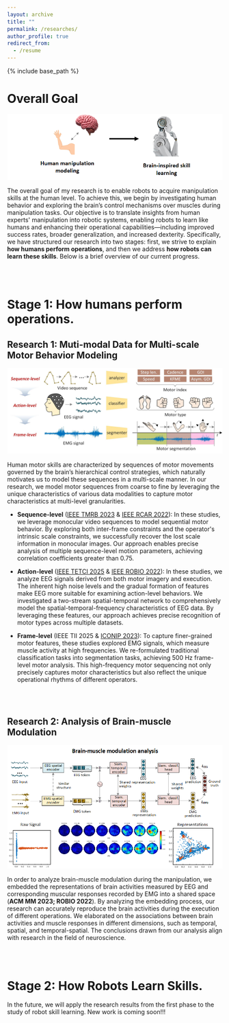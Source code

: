 ```yaml
---
layout: archive
title: ""
permalink: /researches/
author_profile: true
redirect_from:
  - /resume
---
```


{% include base_path %}

Overall Goal
====

![overall](r0.png)

The overall goal of my research is to enable robots to acquire manipulation skills at the human level. To achieve this, we begin by investigating human behavior and exploring the brain’s control mechanisms over muscles during manipulation tasks. Our objective is to translate insights from human experts' manipulation into robotic systems, enabling robots to learn like humans and enhancing their operational capabilities—including improved success rates, broader generalization, and increased dexterity. Specifically, we have structured our research into two stages: first, we strive to explain **how humans perform operations**, and then we address **how robots can learn these skills**. Below is a brief overview of our current progress.

<br>
<br>

Stage 1: How humans perform operations.
====

Research 1: Muti-modal Data for Multi-scale Motor Behavior Modeling
---

![MMBM](MMBM.jpg)


Human motor skills are characterized by sequences of motor movements governed by the brain’s hierarchical control strategies, which naturally motivates us to model these sequences in a multi-scale manner. In our research, we model motor sequences from coarse to fine by leveraging the unique characteristics of various data modalities to capture motor characteristics at multi-level granularities.

* **Sequence-level** ([IEEE TMRB 2023](https://ieeexplore.ieee.org/abstract/document/10026874) & [IEEE RCAR 2022](https://ieeexplore.ieee.org/abstract/document/9872256)): In these studies, we leverage monocular video sequences to model sequential motor behavior. By exploring both inter-frame constraints and the operator's intrinsic scale constraints, we successfully recover the lost scale information in monocular images. Our approach enables precise analysis of multiple sequence-level motion parameters, achieving correlation coefficients greater than 0.75.

* **Action-level** ([IEEE TETCI 2025](https://ieeexplore.ieee.org/abstract/document/10663067) & [IEEE ROBIO 2022](https://ieeexplore.ieee.org/abstract/document/10011927)): In these studies, we analyze EEG signals derived from both motor imagery and execution. The inherent high noise levels and the gradual formation of features make EEG more suitable for examining action-level behaviors. We investigated a two-stream spatial-temporal network to comprehensively model the spatial-temporal-frequency characteristics of EEG data. By leveraging these features, our approach achieves precise recognition of motor types across multiple datasets.
  
* **Frame-level** (IEEE TII 2025 & [ICONIP 2023](https://link.springer.com/chapter/10.1007/978-981-99-8067-3_30)): To capture finer-grained motor features, these studies explored EMG signals, which measure muscle activity at high frequencies. We re-formulated traditional classification tasks into segmentation tasks, achieving 500 Hz frame-level motor analysis. This high-frequency motor sequencing not only precisely captures motor characteristics but also reflect the unique operational rhythms of different operators.

<br>
<br>

Research 2: Analysis of Brain-muscle Modulation
---

![r2](r2.png)

In order to analyze brain-muscle modulation during the manipulation, we embedded the representations of brain activities measured by EEG and corresponding muscular responses recorded by EMG into a shared space (**ACM MM 2023; ROBIO 2022**). By analyzing the embedding process, our research can accurately reproduce the brain activities during the execution of different operations. We elaborated on the associations between brain activities and muscle responses in different dimensions, such as temporal, spatial, and temporal-spatial. The conclusions drawn from our analysis align with research in the field of neuroscience.

<br>
<br>

Stage 2: How Robots Learn Skills.
====

In the future, we will apply the research results from the first phase to the study of robot skill learning. New work is coming soon!!!
